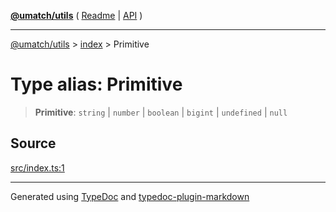 [**@umatch/utils**](../../README.md) ( [Readme](../../README.md) \| [API](../../API.md) )

---

[@umatch/utils](../../API.md) > [index](../README.md) > Primitive

# Type alias: Primitive

> **Primitive**: `string` \| `number` \| `boolean` \| `bigint` \| `undefined` \| `null`

## Source

[src/index.ts:1](https://github.com/umatch-oficial/utils/blob/fe3e40a/src/index.ts#L1)

---

Generated using [TypeDoc](https://typedoc.org/) and [typedoc-plugin-markdown](https://www.npmjs.com/package/typedoc-plugin-markdown)
